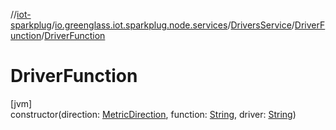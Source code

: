 //[iot-sparkplug](../../../../index.md)/[io.greenglass.iot.sparkplug.node.services](../../index.md)/[DriversService](../index.md)/[DriverFunction](index.md)/[DriverFunction](-driver-function.md)

# DriverFunction

[jvm]\
constructor(direction: [MetricDirection](../../../io.greenglass.iot.sparkplug.host.models/-metric-direction/index.md), function: [String](https://kotlinlang.org/api/latest/jvm/stdlib/kotlin/-string/index.html), driver: [String](https://kotlinlang.org/api/latest/jvm/stdlib/kotlin/-string/index.html))
